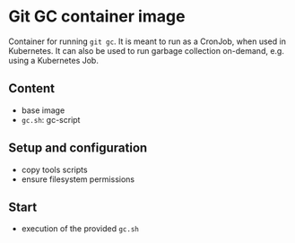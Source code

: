# Git GC container image

Container for running `git gc`. It is meant to run as a CronJob, when used in
Kubernetes. It can also be used to run garbage collection on-demand, e.g. using
a Kubernetes Job.

## Content

* base image
* `gc.sh`: gc-script

## Setup and configuration

* copy tools scripts
* ensure filesystem permissions

## Start

*  execution of the provided `gc.sh`
